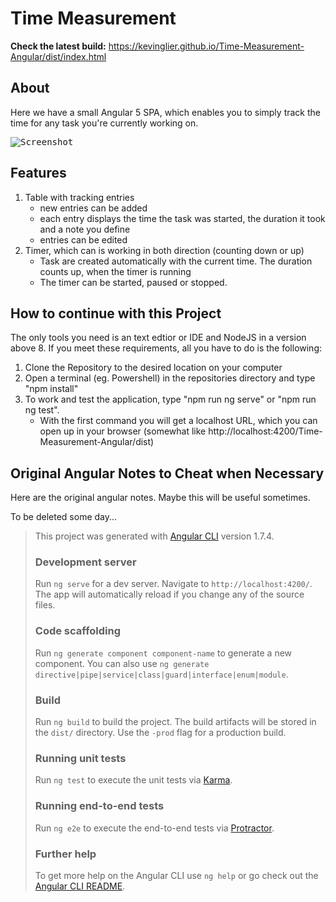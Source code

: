 # Time Measurement

**Check the latest build:** https://kevinglier.github.io/Time-Measurement-Angular/dist/index.html

## About

Here we have a small Angular 5 SPA, which enables you to simply track the time for any task you're currently working on.

<kbd>
  <img alt="Screenshot" src="https://kevinglier.github.io/Time-Measurement-Angular/media/screenshot.jpg">
</kbd>

## Features

1. Table with tracking entries
   - new entries can be added
   - each entry displays the time the task was started, the duration it took and a note you define
   - entries can be edited
2. Timer, which can is working in both direction (counting down or up)
   - Task are created automatically with the current time. The duration counts up, when the timer is running
   - The timer can be started, paused or stopped.

## How to continue with this Project

The only tools you need is an text edtior or IDE and NodeJS in a version above 8. If you meet these requirements,
all you have to do is the following:

1. Clone the Repository to the desired location on your computer
2. Open a terminal (eg. Powershell) in the repositories directory and type "npm install"
3. To work and test the application, type "npm run ng serve" or "npm run ng test".
    - With the first command you will get a localhost URL, which you can open up in your browser (somewhat like http://localhost:4200/Time-Measurement-Angular/dist)


## Original Angular Notes to Cheat when Necessary

Here are the original angular notes. Maybe this will be useful sometimes.

To be deleted some day...

> This project was generated with [Angular CLI](https://github.com/angular/angular-cli) version 1.7.4.
> 
> ### Development server
> 
> Run `ng serve` for a dev server. Navigate to `http://localhost:4200/`. The app will automatically reload if you change any of the source files.
> 
> ### Code scaffolding
> 
> Run `ng generate component component-name` to generate a new component. You can also use `ng generate directive|pipe|service|class|guard|interface|enum|module`.
> 
> ### Build
> 
> Run `ng build` to build the project. The build artifacts will be stored in the `dist/` directory. Use the `-prod` flag for a production build.
> 
> ### Running unit tests
> 
> Run `ng test` to execute the unit tests via [Karma](https://karma-runner.github.io).
> 
> ### Running end-to-end tests
> 
> Run `ng e2e` to execute the end-to-end tests via [Protractor](http://www.protractortest.org/).
> 
> ### Further help
> 
> To get more help on the Angular CLI use `ng help` or go check out the [Angular CLI README](https://github.com/angular/angular-cli/blob/master/README.md).
